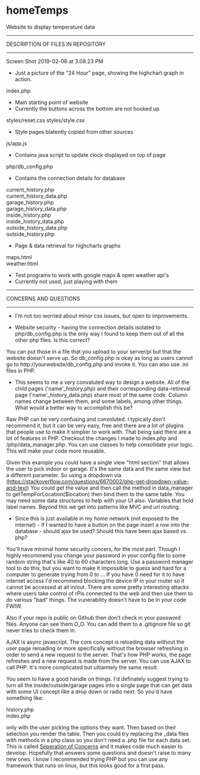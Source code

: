 # homeTemps
Website to display temperature data

****************************************************************
DESCRIPTION OF FILES IN REPOSITORY
****************************************************************
Screen Shot 2019-02-06 at 3.08.23 PM
- Just a picture of the "24 Hour" page, showing the highchart graph in action.

index.php
- Main starting point of website
- Currently the buttons across the bottom are not hooked up

styles/reset.css
styles/style.css
- Style pages blatently copied from other sources

js/app.js
- Contains java script to update clock displayed on top of page

php/db_config.php
- Contains the connection details for database

current_history.php<br>
current_history_data.php<br>
garage_history.php<br>
garage_history_data.php<br>
inside_history.php<br>
inside_history_data.php<br>
outside_history_data.php<br>
outside_history.php<br>
- Page & data retrieval for highcharts graphs

maps.html<br>
weather.html
- Test programs to work with google maps & open weather api's
- Currently not used, just playing with them

****************************************************************
CONCERNS AND QUESTIONS
****************************************************************
- I'm not too worried about minor css issues, but open to improvements.

- Website security - having the connection details isolated to php/db_config.php is the only way I found to keep them out of all the other php files.  Is this correct?

You can put those in a file that you upload to your server/pi but that the website doesn't serve up.  So db_config.php is okay as long as users cannot go to http://yourwebsite/db_config.php and invoke it.  You can also use .ini files in PHP.


- This seems to me a very convaluted way to design a website.  All of the child pages ('name'_history.php) and their corresponding data-retireval page ('name'_history_data.php) share most of the same code.  Column names change between them, and some labels, among other things.  What would a better way to accomplish this be?

Raw PHP can be very confusing and convoluted.  I typically don't recommend it, but it can be very easy, free and there are a lot of plugins that people use to make it simplier to work with.  That being said there are a lot of features in PHP.  Checkout the changes I made to index.php and /php/data_manager.php.  You can use classes to help consolidate your logic. This will make your code more reusable.  

Given this example you could have a single view "html section" that allows the user to pick indoor or garage.  It's the same data and the same view but a different parameter.  So using a dropdown via (https://stackoverflow.com/questions/6670002/php-get-dropdown-value-and-text)  You could get the value and then call the method in data_manager to getTempForLocation($location) then bind them to the same table.  You may need some data structures to help with your UI also.  Variables that hold label names.  Beyond this we get into patterns like MVC and url routing.


 - Since this is just available in my home network (not exposed to the internet) - if I wanted to have a button on the page insert a row into the database - should ajax be used?  Should this have been ajax based vs. php?


You'll have minimal home security concers, for the most part.  Though I highly recommend you change your password in your config file to some random string that's like 40 to 60 characters long.  Use a password manager tool to do this, but you want to make it impossible to guess and hard for a computer to generate trying from 0 to ...  If you have 0 need for it to have internet access I'd recommend blocking the device IP in your router so it cannot be accessed at all in/out.  There are some pretty interesting attacks where users take control of rPis connected to the web and then use them to do various "bad" things.  The vunerability doesn't have to be in your code FWIW.  

Also if your repo is public on Github then don't check in your password files.  Anyone can see them O_O.  You can add them to a .gitignore file so git never tries to check them in.

AJAX is async javascript.  The core concept is reloading data without the user page reloading or more specifically without the browser refreshing in order to send a new request to the server.  That's how PHP works, the page refreshes and a new request is made from the server.  You can use AJAX to call PHP.  It's more complicated but ultiamtely the same result.

You seem to have a good handle on things.  I'd definately suggest trying to turn all the inside/outside/garage pages into a single page that can get data with some UI concept like a drop down or radio next.  So you'd have something like: 

history.php<br/>
index.php

only with the user picking the options they want.  Then based on their selection you render the table.  Then you could try replacing the _data files with methods in a php class so you don't need a .php file for each data set.  This is called [Seperation of Concerns](https://en.wikipedia.org/wiki/Separation_of_concerns) and it makes code much easier to develop.  Hopefully that answers some questions and doesn't raise to many new ones.  I know I recommended trying PHP but you can use any framework that runs on linux, but this looks good for a first pass.

